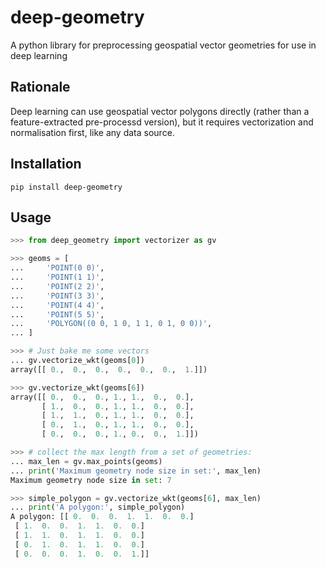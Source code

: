 # deep-geometry
A python library for preprocessing geospatial vector geometries for use in deep learning

## Rationale
Deep learning can use geospatial vector polygons directly (rather than a feature-extracted pre-processd version), but it requires vectorization and normalisation first, like any data source.

## Installation
`pip install deep-geometry`

## Usage
```python
>>> from deep_geometry import vectorizer as gv

>>> geoms = [
...     'POINT(0 0)',
...     'POINT(1 1)',
...     'POINT(2 2)',
...     'POINT(3 3)',
...     'POINT(4 4)',
...     'POINT(5 5)',
...     'POLYGON((0 0, 1 0, 1 1, 0 1, 0 0))',
... ]

>>> # Just bake me some vectors
... gv.vectorize_wkt(geoms[0])
array([[ 0.,  0.,  0.,  0.,  0.,  0.,  1.]])

>>> gv.vectorize_wkt(geoms[6])
array([[ 0.,  0.,  0., 1., 1.,  0.,  0.],
       [ 1.,  0.,  0., 1., 1.,  0.,  0.],
       [ 1.,  1.,  0., 1., 1.,  0.,  0.],
       [ 0.,  1.,  0., 1., 1.,  0.,  0.],
       [ 0.,  0.,  0., 1., 0.,  0.,  1.]])

>>> # collect the max length from a set of geometries:
... max_len = gv.max_points(geoms)
... print('Maximum geometry node size in set:', max_len)
Maximum geometry node size in set: 7

>>> simple_polygon = gv.vectorize_wkt(geoms[6], max_len)
... print('A polygon:', simple_polygon)
A polygon: [[ 0.  0.  0.  1.  1.  0.  0.]
 [ 1.  0.  0.  1.  1.  0.  0.]
 [ 1.  1.  0.  1.  1.  0.  0.]
 [ 0.  1.  0.  1.  1.  0.  0.]
 [ 0.  0.  0.  1.  0.  0.  1.]]

```